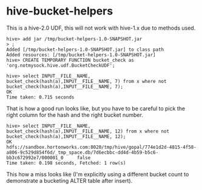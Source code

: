 # hive-bucket-helpers

This is a hive-2.0 UDF, this will not work with hive-1.x due to methods used.

    hive> add jar /tmp/bucket-helpers-1.0-SNAPSHOT.jar
    > ;
    Added [/tmp/bucket-helpers-1.0-SNAPSHOT.jar] to class path
    Added resources: [/tmp/bucket-helpers-1.0-SNAPSHOT.jar]
    hive> CREATE TEMPORARY FUNCTION bucket_check as 'org.notmysock.hive.udf.BucketCheckUDF';
    
    hive> select INPUT__FILE__NAME, bucket_check(hash(a),INPUT__FILE__NAME, 7) from x where not bucket_check(hash(a),INPUT__FILE__NAME, 7);
    OK
    Time taken: 0.715 seconds

That is how a good run looks like, but you have to be careful to pick the right column for the hash and the right bucket number.

    hive> select INPUT__FILE__NAME, bucket_check(hash(a),INPUT__FILE__NAME, 12) from x where not bucket_check(hash(a),INPUT__FILE__NAME, 12);
    OK
    hdfs://sandbox.hortonworks.com:8020/tmp/hive/gopal/774e1d2d-4815-4f58-a806-9c529d854f6d/_tmp_space.db/7d6ecbbc-dd4d-4b59-b5c6-bb3c672992e7/000001_0     false
    Time taken: 0.198 seconds, Fetched: 1 row(s)

This how a miss looks like (I'm explicitly using a different bucket count to demonstrate a bucketing ALTER table after insert).
